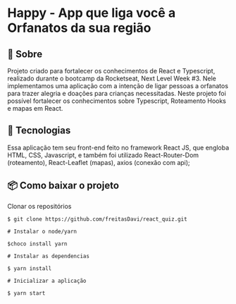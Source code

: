 # Happy - App que liga você a Orfanatos da sua região 


## 📖 Sobre 

  Projeto criado para fortalecer os conhecimentos de React e Typescript, realizado durante o bootcamp da Rocketseat, Next Level Week #3. Nele implementamos uma aplicação com a intenção de ligar pessoas a orfanatos para trazer alegria e doações para crianças necessitadas. Neste projeto foi possível fortalecer os conhecimentos sobre Typescript, Roteamento Hooks e mapas em React.



## 🚀 Tecnologias

  Essa aplicação tem seu front-end feito no framework React JS, que engloba HTML, CSS, Javascript, e também foi utilizado React-Router-Dom (roteamento),  React-Leaflet (mapas), axios (conexão com api);
  
  
## 📦 Como baixar o projeto

   Clonar os repositórios
   
    $ git clone https://github.com/freitasDavi/react_quiz.git
   
    # Instalar o node/yarn 

    $choco install yarn

    # Instalar as dependencias
  
    $ yarn install
    
    # Inicializar a aplicação

    $ yarn start


